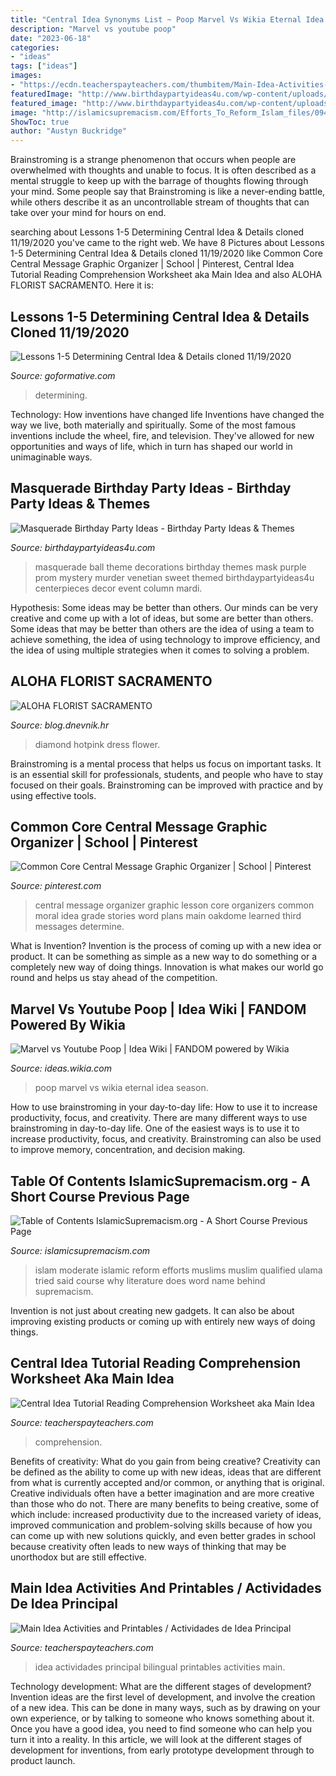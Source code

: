 ```yaml
---
title: "Central Idea Synonyms List ~ Poop Marvel Vs Wikia Eternal Idea Season"
description: "Marvel vs youtube poop"
date: "2023-06-18"
categories:
- "ideas"
tags: ["ideas"]
images:
- "https://ecdn.teacherspayteachers.com/thumbitem/Main-Idea-Activities-and-Printables-Actividades-de-Idea-Principal-Bilingual-1839288-1520512576/original-1839288-4.jpg"
featuredImage: "http://www.birthdaypartyideas4u.com/wp-content/uploads/2015/02/Masquerade-Ball-Mask-Column.jpg"
featured_image: "http://www.birthdaypartyideas4u.com/wp-content/uploads/2015/02/Masquerade-Ball-Mask-Column.jpg"
image: "http://islamicsupremacism.com/Efforts_To_Reform_Islam_files/09423168474118193771.jpg"
ShowToc: true
author: "Austyn Buckridge"
---
```



Brainstroming is a strange phenomenon that occurs when people are overwhelmed with thoughts and unable to focus. It is often described as a mental struggle to keep up with the barrage of thoughts flowing through your mind. Some people say that Brainstroming is like a never-ending battle, while others describe it as an uncontrollable stream of thoughts that can take over your mind for hours on end.

	

		
searching about Lessons 1-5 Determining Central Idea &amp; Details cloned 11/19/2020 you've came to the right web. We have 8 Pictures about Lessons 1-5 Determining Central Idea &amp; Details cloned 11/19/2020 like Common Core Central Message Graphic Organizer | School | Pinterest, Central Idea Tutorial Reading Comprehension Worksheet aka Main Idea and also ALOHA FLORIST SACRAMENTO. Here it is:
		
    
## Lessons 1-5 Determining Central Idea &amp; Details Cloned 11/19/2020

<img loading=lazy src="https://dm2ec218nt2z5.cloudfront.net/2020-11-19/5f491aa27efeadc0767a9a95/5fb698cb4442a5917a903b86_CC-2018-OH6R-RI-SE-L1.pdf/page-8.png" onerror="this.onerror=null;this.src='https://tse2.mm.bing.net/th?id=OIP.9ayR3ujUk6aLDxUfNrXQWAHaJd&amp;pid=15.1';" alt="Lessons 1-5 Determining Central Idea &amp; Details cloned 11/19/2020">

_Source: goformative.com_

>determining. 

	

Technology: How inventions have changed life
Inventions have changed the way we live, both materially and spiritually. Some of the most famous inventions include the wheel, fire, and television. They've allowed for new opportunities and ways of life, which in turn has shaped our world in unimaginable ways.

    
## Masquerade Birthday Party Ideas - Birthday Party Ideas &amp; Themes

<img loading=lazy src="http://www.birthdaypartyideas4u.com/wp-content/uploads/2015/02/Masquerade-Ball-Mask-Column.jpg" onerror="this.onerror=null;this.src='https://tse3.mm.bing.net/th?id=OIP.mnc_o3fzo1KrIx7yVI8atgHaHa&amp;pid=15.1';" alt="Masquerade Birthday Party Ideas - Birthday Party Ideas &amp; Themes">

_Source: birthdaypartyideas4u.com_

>masquerade ball theme decorations birthday themes mask purple prom mystery murder venetian sweet themed birthdaypartyideas4u centerpieces decor event column mardi. 

	

Hypothesis: Some ideas may be better than others.
Our minds can be very creative and come up with a lot of ideas, but some are better than others. Some ideas that may be better than others are the idea of using a team to achieve something, the idea of using technology to improve efficiency, and the idea of using multiple strategies when it comes to solving a problem.

    
## ALOHA FLORIST SACRAMENTO

<img loading=lazy src="http://bit.ly/rl4sgX" onerror="this.onerror=null;this.src='https://tse3.mm.bing.net/th?id=OIP.KdSXCNAet7Aw51lC6eSthAHaFO&amp;pid=15.1';" alt="ALOHA FLORIST SACRAMENTO">

_Source: blog.dnevnik.hr_

>diamond hotpink dress flower. 

	

Brainstroming is a mental process that helps us focus on important tasks. It is an essential skill for professionals, students, and people who have to stay focused on their goals. Brainstroming can be improved with practice and by using effective tools.

    
## Common Core Central Message Graphic Organizer | School | Pinterest

<img loading=lazy src="https://s-media-cache-ak0.pinimg.com/736x/40/8a/46/408a463cb4fe20de1136753c99177ed6.jpg" onerror="this.onerror=null;this.src='https://tse2.mm.bing.net/th?id=OIP.dxfgSiLRMFv8JDacnLJjpAHaJ_&amp;pid=15.1';" alt="Common Core Central Message Graphic Organizer | School | Pinterest">

_Source: pinterest.com_

>central message organizer graphic lesson core organizers common moral idea grade stories word plans main oakdome learned third messages determine. 

	

What is Invention?
Invention is the process of coming up with a new idea or product. It can be something as simple as a new way to do something or a completely new way of doing things. Innovation is what makes our world go round and helps us stay ahead of the competition.

    
## Marvel Vs Youtube Poop | Idea Wiki | FANDOM Powered By Wikia

<img loading=lazy src="https://vignette.wikia.nocookie.net/ideas/images/8/8d/IMG_2873.jpg/revision/latest?cb=20120831112714" onerror="this.onerror=null;this.src='https://tse2.mm.bing.net/th?id=OIP.uWCXsThGqP-XVokmQvg66AHaLH&amp;pid=15.1';" alt="Marvel vs Youtube Poop | Idea Wiki | FANDOM powered by Wikia">

_Source: ideas.wikia.com_

>poop marvel vs wikia eternal idea season. 

	

How to use brainstroming in your day-to-day life: How to use it to increase productivity, focus, and creativity.
There are many different ways to use brainstroming in day-to-day life. One of the easiest ways is to use it to increase productivity, focus, and creativity. Brainstroming can also be used to improve memory, concentration, and decision making.

    
## Table Of Contents IslamicSupremacism.org - A Short Course Previous Page

<img loading=lazy src="http://islamicsupremacism.com/Efforts_To_Reform_Islam_files/09423168474118193771.jpg" onerror="this.onerror=null;this.src='https://tse3.mm.bing.net/th?id=OIP.4Tlb-qI-I-PA33cNOfaqSAAAAA&amp;pid=15.1';" alt="Table of Contents IslamicSupremacism.org - A Short Course Previous Page">

_Source: islamicsupremacism.com_

>islam moderate islamic reform efforts muslims muslim qualified ulama tried said course why literature does word name behind supremacism. 

	

Invention is not just about creating new gadgets. It can also be about improving existing products or coming up with entirely new ways of doing things.

    
## Central Idea Tutorial Reading Comprehension Worksheet Aka Main Idea

<img loading=lazy src="https://ecdn.teacherspayteachers.com/thumbitem/CENTRAL-IDEA-tutorial-lesson-reading-comprehensionmain-idea-middle-school-1747020-1609772408/original-1747020-2.jpg" onerror="this.onerror=null;this.src='https://tse1.mm.bing.net/th?id=OIP.qITwDoxwXsuB2_SdwmEbbwAAAA&amp;pid=15.1';" alt="Central Idea Tutorial Reading Comprehension Worksheet aka Main Idea">

_Source: teacherspayteachers.com_

>comprehension. 

	

Benefits of creativity: What do you gain from being creative?
Creativity can be defined as the ability to come up with new ideas, ideas that are different from what is currently accepted and/or common, or anything that is original. Creative individuals often have a better imagination and are more creative than those who do not. There are many benefits to being creative, some of which include: increased productivity due to the increased variety of ideas, improved communication and problem-solving skills because of how you can come up with new solutions quickly, and even better grades in school because creativity often leads to new ways of thinking that may be unorthodox but are still effective.

    
## Main Idea Activities And Printables / Actividades De Idea Principal

<img loading=lazy src="https://ecdn.teacherspayteachers.com/thumbitem/Main-Idea-Activities-and-Printables-Actividades-de-Idea-Principal-Bilingual-1839288-1520512576/original-1839288-4.jpg" onerror="this.onerror=null;this.src='https://tse2.mm.bing.net/th?id=OIP.2ve4iXP4lQQmGCQ-L0rvWQAAAA&amp;pid=15.1';" alt="Main Idea Activities and Printables / Actividades de Idea Principal">

_Source: teacherspayteachers.com_

>idea actividades principal bilingual printables activities main. 

	

Technology development: What are the different stages of development?
Invention ideas are the first level of development, and involve the creation of a new idea. This can be done in many ways, such as by drawing on your own experience, or by talking to someone who knows something about it. Once you have a good idea, you need to find someone who can help you turn it into a reality. In this article, we will look at the different stages of development for inventions, from early prototype development through to product launch.

